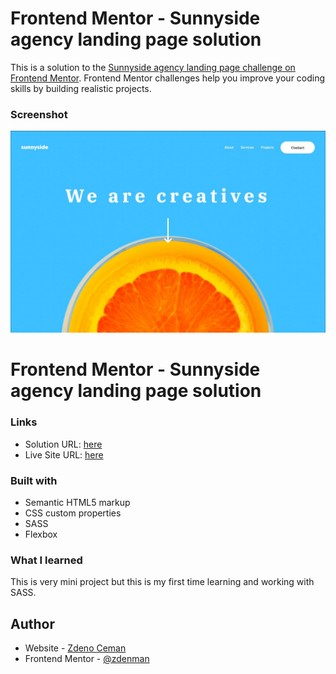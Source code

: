 # Frontend Mentor - Sunnyside agency landing page solution

This is a solution to the [Sunnyside agency landing page challenge on Frontend Mentor](https://www.frontendmentor.io/challenges/sunnyside-agency-landing-page-7yVs3B6ef). Frontend Mentor challenges help you improve your coding skills by building realistic projects.

### Screenshot

![](./images/screenshot.jpg)
# Frontend Mentor - Sunnyside agency landing page solution

### Links

- Solution URL: [here](https://github.com/zdenman/Sunnyside-agency-landing-page)
- Live Site URL: [here](https://sunnyside-agency-landing-page-drab.vercel.app)



### Built with

- Semantic HTML5 markup
- CSS custom properties
- SASS
- Flexbox



### What I learned

This is very mini project but this is my first time learning and working with SASS.

## Author

- Website - [Zdeno Ceman](https://www.zdenoceman.com)
- Frontend Mentor - [@zdenman](https://www.frontendmentor.io/profile/zdenman)
